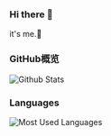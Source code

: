 ### Hi there 👋
it's me.🌱

### GitHub概览
![Github Stats](https://github-readme-stats.vercel.app/api?username=tiestring&theme=dracula&count_private=true)

### Languages
![Most Used Languages](https://github-readme-stats.vercel.app/api/top-langs/?username=tiestring&theme=dracula&layout=compact)
<!--
**TieString/TieString** is a ✨ _special_ ✨ repository because its `README.md` (this file) appears on your GitHub profile.

Here are some ideas to get you started:

- 🔭 I’m currently working on ...
- 🌱 I’m currently learning ...
- 👯 I’m looking to collaborate on ...
- 🤔 I’m looking for help with ...
- 💬 Ask me about ...
- 📫 How to reach me: ...
- 😄 Pronouns: ...
- ⚡ Fun fact: ...
-->

